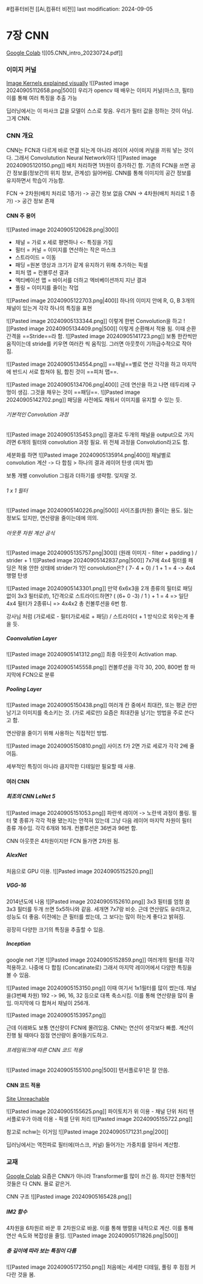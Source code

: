 #컴퓨터비전 
[[Ai,컴퓨터 비전]]
last modification: 2024-09-05

# 7장 CNN
[Google Colab](https://colab.research.google.com/drive/1WogPaDJFq9aCdQlyHZVQd4b1v01WLArm#scrollTo=tnl2vESbVP0n)
![[05.CNN_intro_20230724.pdf]]

### 이미지 커널
[Image Kernels explained visually](https://setosa.io/ev/image-kernels/)
![[Pasted image 20240905112658.png|500]]
우리가 opencv 때 배우는 이미지 커널(마스크, 필터)
이를 통해 여러 특징을 추출 가능

딥러닝에서는 이 마사크 값을 모델이 스스로 찾음. 우리가 필터 값을 정하는 것이 아님.
그게 CNN.

### CNN 개요
CNN는 FCN과 다르게 바로 연결 되는게 아니라 레이어 사이에 커널을 끼워 넣는 것이다.
그래서 Convolutution Neural Network이다
![[Pasted image 20240905120150.png]]
배치 처리하면 1차원이 증가하긴 함.
기존의 FCN을 쓰면 공간 정보를(정보간의 위치 정보, 관계성) 잃어버림.
CNN를 통해 이미지의 공간 정보를 유지하면서 학습이 가능함.

FCN -> 2차원(배치 처리로 1증가) -> 공간 정보 없음
CNN -> 4차원(배치 처리로 1 증가) -> 공간 정보 존재

#### CNN 주 용어
![[Pasted image 20240905120628.png|300]]
- 채널 = 가로 x 세로 평면하나 <- 특징을 가짐
- 필터 = 커널 = 이미지를 연산하는 작은 마스크
- 스트라이드 = 이동
- 패딩 =원본 영상과 크기가 같게 유지하기 위해 추가하는 픽셀
- 피처 맵 = 컨볼루션 결과
- 엑티베이션 맵 = 바이서를 더하고 엑비베이션까지 지난 결과
- 풀링 = 이미지를 줄이는 작업

![[Pasted image 20240905122703.png|400]]
하나의 이미지 안에 R, G, B 3개의 채널이 있는겨
각각 하나의 특징을 표현

![[Pasted image 20240905133344.png]]
이렇게 한번 Convolution을 하고
![[Pasted image 20240905134409.png|500]]
이렇게 순환해서 적용 됨. 이때 순환 간격을 ==Stride==라 함.
![[Pasted image 20240905141723.png]]
보통 한칸씩만 움직이는데 stride를 키우면 여러칸 씩 움직임. 그러면 아웃풋이 기하급수적으로 작아짐.

![[Pasted image 20240905134554.png]]
==채널==별로 연산 각각을 하고 마지막에 반드시 서로 합쳐야 됨,
합친 것이 ==피처 맵==.

![[Pasted image 20240905134706.png|400]]
근데 연산을 하고 나면 테두리에 구멍이 생김. 그것을 채우는 것이 ==패딩==.
![[Pasted image 20240905142702.png]]
패딩을 사전에도 채워서 이미지를 유지할 수 있는 듯.
###### 기본적인 Convolution 과정
![[Pasted image 20240905135453.png]]
결과로 두개의 채널을 output으로 가지려면 6개의 필터와 convolution 과정 필요.
위 전체 과정을 Convolution라고도 함.

세분화를 하면
![[Pasted image 20240905135914.png|400]]
채널별로 convolution 계산 -> 다 합침 > 하나의 결과 레이어 탄생 (피처 맵)

보통 개별 convolution 그림과 더하기를 생략함. 잊지말 것.

###### 1 x 1 필터
![[Pasted image 20240905140226.png|500]]
사이즈를(차원) 줄이는 용도. 잃는 정보도 있지만, 연산량을 줄이는데에 의의.

###### 아웃풋 차원 계산 공식
![[Pasted image 20240905135757.png|300]]
(원래 이미지 - filter + padding ) / strider  + 1
![[Pasted image 20240905142837.png|500]]
7x7에 4x4 필터를 패딩은 적용 안한 상태에 strider가 1인 convolution은?
( 7- 4 + 0) / 1  + 1 = 4 -> 4x4 행렬 탄생

![[Pasted image 20240905143301.png]]
만약 6x6x3을 2개 종류의 필터로 패딩 없이 3x3 필터로(f), 1간격으로 스트라이드하면?
( (6+ 0 -3) / 1 ) + 1 = 4 => 일단 4x4
필터가 2종류니 => 4x4x2
총 컨볼루션을 6번 함.

강사님 처럼 (가로세로 - 필터가로세로 + 패딩) / 스트라이더 + 1 방식으로 외우는게 좋을 듯.
##### Coonvolution Layer
![[Pasted image 20240905141312.png]]
최종 아웃풋이 Activation map.

![[Pasted image 20240905145558.png]]
 컨볼루션을 각각 30, 200, 800번 함
마지막에 FCN으로 분류

##### Pooling Layer
![[Pasted image 20240905150438.png]]
여러개 칸 중에서 최대칸, 또는 평균 칸만 남기고 이미지를 축소키는 것. (가로 세로만)
요즘은 최대칸을 남기는 방법을 주로 쓴다고 함.

연산량을 줄이기 위해 사용하는 직접적인 방법.

![[Pasted image 20240905150810.png]]
사이즈 f가 2면 가로 세로가 각각 2배 줄어듬.

세부적인 특징이 아니라 큼지막한 디테일만 필요할 때 사용.

#### 여러 CNN
##### 최조의 CNN LeNet 5
![[Pasted image 20240905151053.png]]
파란색 레이어 -> 노란색 과정이 풀링.
필터 몇 종류가 각각 적용 됐는지는 안적혀 있는데 그냥 다음 레이어 마지막 차원이 필터 종류 개수임. 각각 6개와 16개. 컨볼루션은 36번과 96번 함.

CNN 아웃풋은 4차원이지만 FCN 들가면 2차원 됨.

##### AlexNet
처음으로 GPU 이용.
![[Pasted image 20240905152520.png]]

##### VGG-16
2014년도에 나옴
![[Pasted image 20240905152610.png]]
3x3 필터를 엄청 씀
3x3 필터를 두개 쓰면 5x5하나와 같음.
세개면 7x7랑 비슷.
근데 연산량도 유리하고, 성능도 더 좋음.
이전에는 큰 필터를 썼는데, 그 보다는 많이 하는게 좋다고 밝혀짐.

굉장히 다양한 크기의 특징을 추출할 수 있음.

##### Inception
google net 기본
![[Pasted image 20240905152859.png]]
여러개의 필터를 각각 적용하고.
나중에 다 합침 (Concatinate로)
그래서 마지막 레이어에서 다양한 특징을 볼 수 있음.

![[Pasted image 20240905153150.png]]
이때 여기서 1x1필터를 많이 썼는데.
채널을(3번째 차원) 192 -> 96, 16, 32 등으로 대폭 축소시킴.
이를 통해 연산량을 많이 줄임.
마지막에 다 합쳐서 채널이 256개.

![[Pasted image 20240905153957.png]]

근데 이래봐도 보통 연산량이 FCN에 몰려있음. CNN는 연산이 생각보다 빠름. 계산이 진행 될 때마다 점점 연산량이 줄어들기도하고.

###### 프레임워크에 따른 CNN 코드 적용
![[Pasted image 20240905155100.png|500]]
텐서플로우1은 잘 안씀.

#### CNN 코드 적용
[Site Unreachable](https://colab.research.google.com/drive/1-ELITGWN51opFiFxBrjWahPl0t7PhcQ1?usp=drive_open)

![[Pasted image 20240905155625.png]]
파이토치가 위 이용 - 채널 단위 처리
텐서플로우가 아래 이용 - 픽셀 단위 처리
![[Pasted image 20240905155722.png]]

참고로 nchw는 이거임
![[Pasted image 20240905171231.png|200]]

딥러닝에서는 역전파로 필터에(마스크, 커널) 들어가는 가중치를 알아서 계산함.

### 교재
[Google Colab](https://colab.research.google.com/drive/1WogPaDJFq9aCdQlyHZVQd4b1v01WLArm#scrollTo=tnl2vESbVP0n)
요즘은 CNN가 아니라 Transformer를 많이 쓰긴 씀.
하지만 전통적인 것들은 다 CNN. 욜로 같은거.

CNN 구조
![[Pasted image 20240905165428.png]]

##### IM2 함수
4차원을 6차원르 바꾼 후 2차원으로 바꿈. 이를 통해 행렬을 내적으로 계산.
이를 통해 연산 속도와 복잡성을 줄임. 
![[Pasted image 20240905171826.png|500]]

##### 층 깊이에 따라 보는 특징이 다름
![[Pasted image 20240905172150.png]]
처음에는 세세한 디테일,
풀링 후 점점 커다란 것을 봄.

